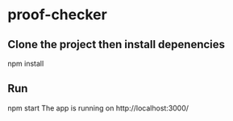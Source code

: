 # proof-checker

## Clone the project then install depenencies
npm install
## Run 
npm start
The app is running on http://localhost:3000/
